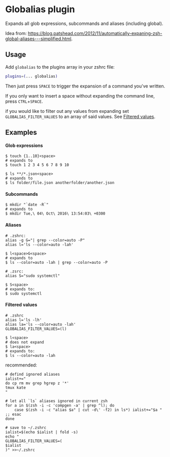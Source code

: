 # Globalias plugin

Expands all glob expressions, subcommands and aliases (including global).

Idea from: https://blog.patshead.com/2012/11/automatically-expaning-zsh-global-aliases---simplified.html.

## Usage

Add `globalias` to the plugins array in your zshrc file:

```zsh
plugins=(... globalias)
```

Then just press `SPACE` to trigger the expansion of a command you've written.

If you only want to insert a space without expanding the command line, press
`CTRL`+`SPACE`.

if you would like to filter out any values from expanding set `GLOBALIAS_FILTER_VALUES` to
an array of said values. See [Filtered values](#filtered-values).

## Examples

#### Glob expressions

```
$ touch {1..10}<space>
# expands to
$ touch 1 2 3 4 5 6 7 8 9 10

$ ls **/*.json<space>
# expands to
$ ls folder/file.json anotherfolder/another.json
```

#### Subcommands

```
$ mkdir "`date -R`"
# expands to
$ mkdir Tue,\ 04\ Oct\ 2016\ 13:54:03\ +0300
```

#### Aliases

```
# .zshrc:
alias -g G="| grep --color=auto -P"
alias l='ls --color=auto -lah'

$ l<space>G<space>
# expands to
$ ls --color=auto -lah | grep --color=auto -P
```

```
# .zsrc:
alias S="sudo systemctl"

$ S<space>
# expands to:
$ sudo systemctl
```

#### Filtered values

```
# .zshrc
alias l='ls -lh'
alias la='ls --color=auto -lah'
GLOBALIAS_FILTER_VALUES=(l)

$ l<space>
# does not expand
$ la<space>
# expands to:
$ ls --color=auto -lah
```

recommended:

```shell
# defind ignored aliases
ialist+="
do cp rm mv grep hgrep z '*'
tmux kate
"

# let all `ls` aliases ignored in current zsh
for a in $(zsh -i -c 'compgen -a' | grep ^l); do
    case $(zsh -i -c "alias $a" | cut -d\' -f2) in ls*) ialist+="$a " ;; esac
done

# save to ~/.zshrc
ialist=$(echo $ialist | fold -s)
echo "
GLOBALIAS_FILTER_VALUES=(
$ialist
)" >>~/.zshrc
```
